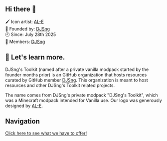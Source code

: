 ## Hi there 👋
🖌 Icon artist: [AL-E](https://github.com/fem-al-e)  
🚩 Founded by: [DJSng](https://github.com/djsng4)  
🕘 Since: July 28th 2025  
📝 Members: [DJSng](https://github.com/djsng4)  


## 👔 Let's learn more.  

DJSng's Toolkit (named after a private vanilla modpack started by the founder months prior) is an GitHub organization that hosts resources curated by GitHub member [DJSng](https://github.com/djsng4). This organization is meant to host resources and other DJSng's Toolkit related projects.  

The name comes from DJSng's private modpack "DJSng's Toolkit", which was a Minecraft modpack intended for Vanilla use. Our logo was generously designed by [AL-E](https://github.com/fem-al-e).


## Navigation
[Click here to see what we have to offer!]([https://github.com/DJSng-Toolkit/Index](https://djsng-toolkit.github.io/))  

<!--

**Here are some ideas to get you started:**

🙋‍♀️ A short introduction - what is your organization all about?
🌈 Contribution guidelines - how can the community get involved?
👩‍💻 Useful resources - where can the community find your docs? Is there anything else the community should know?
🍿 Fun facts - what does your team eat for breakfast?
🧙 Remember, you can do mighty things with the power of [Markdown](https://docs.github.com/github/writing-on-github/getting-started-with-writing-and-formatting-on-github/basic-writing-and-formatting-syntax)
-->
